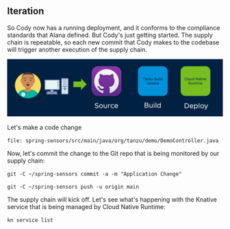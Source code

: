 ## Iteration

So Cody now has a running deployment, and it conforms to the compliance standards that Alana defined. But Cody's just getting started. The supply chain is repeatable, so each new commit that Cody makes to the codebase will trigger another execution of the supply chain.

![Iterate](images/iterate.png)

Let's make a code change

```editor:open-file
file: spring-sensors/src/main/java/org/tanzu/demo/DemoController.java
```

Now, let's commit the change to the Git repo that is being monitored by our supply chain:

```execute
git -C ~/spring-sensors commit -a -m "Application Change"
```

```execute
git -C ~/spring-sensors push -u origin main
```

The supply chain will kick off. Let's see what's happening with the Knative service that is being managed by Cloud Native Runtime:

```execute
kn service list
```
